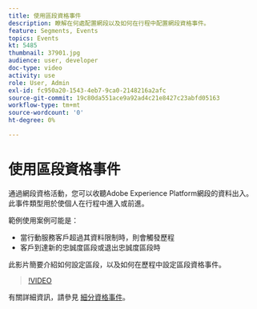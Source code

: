 ```yaml
---
title: 使用區段資格事件
description: 瞭解在何處配置網段以及如何在行程中配置網段資格事件。
feature: Segments, Events
topics: Events
kt: 5485
thumbnail: 37901.jpg
audience: user, developer
doc-type: video
activity: use
role: User, Admin
exl-id: fc950a20-1543-4eb7-9ca0-2148216a2afc
source-git-commit: 19c80da551ace9a92ad4c21e8427c23abfd05163
workflow-type: tm+mt
source-wordcount: '0'
ht-degree: 0%

---
```


# 使用區段資格事件

通過網段資格活動，您可以收聽Adobe Experience Platform網段的資料出入。 此事件類型用於使個人在行程中進入或前進。

範例使用案例可能是：

* 當行動服務客戶超過其資料限制時，則會觸發歷程
* 客戶到達新的忠誠度區段或退出忠誠度區段時

此影片簡要介紹如何設定區段，以及如何在歷程中設定區段資格事件。

>[!VIDEO](https://video.tv.adobe.com/v/37901?quality=12)

有關詳細資訊，請參見 [細分資格事件](https://experienceleague.adobe.com/docs/journeys/using/building-journeys/about-journey-building/events-activities/segment-qualification-events.html?lang=en)。
